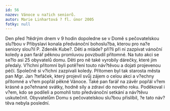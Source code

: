 ```yaml
---
id: 56
nazev: Vánoce u na?ich seniorů.
autor: Marie Linhartová ? fl. únor 2005
fotky: null
---
```

Den před ?tědrým dnem v 9 hodin dopoledne se v Domě s pečovatelskou slu?bou v Přibyslavi konala předvánoční bohoslu?ba, kterou pro na?e seniory slou?il P. Zdeněk Kube?. Děti a mláde? při?li při ní zazpívat vánoční koledy a pan farář pěknou promluvou povzbudil přítomné. Na tuto akci se se?lo asi 25 obyvatelů domu. Děti pro ně také vyrobily dárečky, které jim předaly. V?ichni přítomní byli potě?eni touto náv?těvou a dojati projevenou péčí. Společně si v?ichni zazpívali koledy. Přítomen byl tak starosta města pan Mgr. Jan ?tefáček, který projevil svůj zájem o celou akci a v?echny přítomné a v?em popřál pěkné Vánoce. Také pan farář na závěr popřál v?em krásné a po?ehnané svátky, hodně síly a zdraví do nového roku. Poděkoval i v?em, kdo se podíleli a pomohli toto předvánoční setkání a náv?těvu uskutečnit. Obyvatelům Domu s pečovatelskou slu?bou přislíbil, ?e tato náv?těva nebyla poslední.
